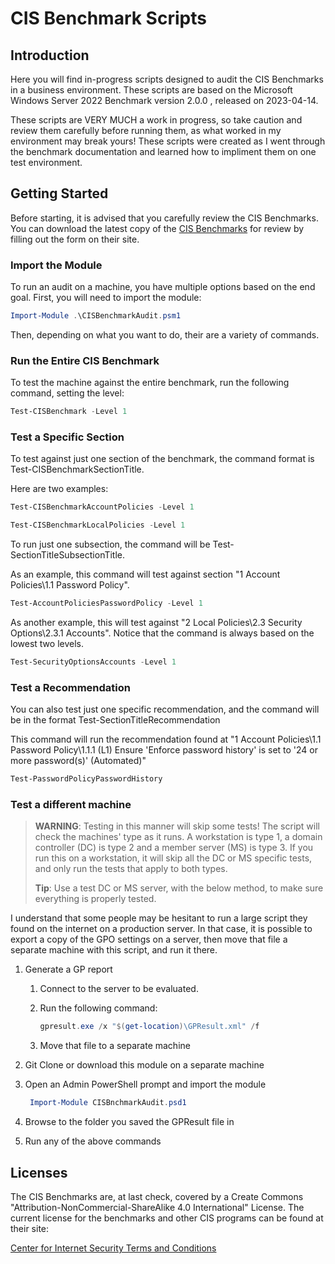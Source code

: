 # CIS Benchmark Scripts

## Introduction

Here you will find in-progress scripts designed to audit the CIS Benchmarks in a business environment. These scripts are based on the Microsoft Windows Server 2022 Benchmark version 2.0.0 , released on 2023-04-14.

These scripts are VERY MUCH a work in progress, so take caution and review them carefully before running them, as what worked in my environment may break yours! These scripts were created as I went through the benchmark documentation and learned how to impliment them on one test environment.

## Getting Started

Before starting, it is advised that you carefully review the CIS Benchmarks. You can download the latest copy of the [CIS Benchmarks](https://learn.cisecurity.org/benchmarks) for review by filling out the form on their site.

### Import the Module

To run an audit on a machine, you have multiple options based on the end goal. First, you will need to import the module:

```PowerShell
Import-Module .\CISBenchmarkAudit.psm1
```

Then, depending on what you want to do, their are a variety of commands.

### Run the Entire CIS Benchmark

To test the machine against the entire benchmark, run the following command, setting the level:

```PowerShell
Test-CISBenchmark -Level 1
```

### Test a Specific Section

To test against just one section of the benchmark, the command format is Test-CISBenchmarkSectionTitle.

Here are two examples:

```PowerShell
Test-CISBenchmarkAccountPolicies -Level 1
```

```PowerShell
Test-CISBenchmarkLocalPolicies -Level 1
```

To run just one subsection, the command will be Test-SectionTitleSubsectionTitle.

As an example, this command will test against section "1 Account Policies\1.1 Password Policy".

```PowerShell
Test-AccountPoliciesPasswordPolicy -Level 1
```

As another example, this will test against "2 Local Policies\2.3 Security Options\2.3.1 Accounts". Notice that the command is always based on the lowest two levels.

```PowerShell
Test-SecurityOptionsAccounts -Level 1
```

### Test a Recommendation

You can also test just one specific recommendation, and the command will be in the format Test-SectionTitleRecommendation

This command will run the recommendation found at "1 Account Policies\1.1 Password Policy\1.1.1 (L1) Ensure 'Enforce password history' is set to '24 or more password(s)' (Automated)"

```PowerShell
Test-PasswordPolicyPasswordHistory
```

### Test a different machine

> **WARNING**: Testing in this manner will skip some tests! The script will check the machines' type as it runs. A workstation is type 1, a domain controller (DC) is type 2 and a member server (MS) is type 3. If you run this on a workstation, it will skip all the DC or MS specific tests, and only run the tests that apply to both types.
>
> **Tip**: Use a test DC or MS server, with the below method, to make sure everything is properly tested.

I understand that some people may be hesitant to run a large script they found on the internet on a production server. In that case, it is possible to export a copy of the GPO settings on a server, then move that file a separate machine with this script, and run it there.

1. Generate a GP report
   1. Connect to the server to be evaluated.
   2. Run the following command:

      ```PowerShell
      gpresult.exe /x "$(get-location)\GPResult.xml" /f
      ```

   3. Move that file to a separate machine
2. Git Clone or download this module on a separate machine
3. Open an Admin PowerShell prompt and import the module

   ```PowerShell
    Import-Module CISBnchmarkAudit.psd1
   ```

4. Browse to the folder you saved the GPResult file in
5. Run any of the above commands

## Licenses

The CIS Benchmarks are, at last check, covered by a Create Commons "Attribution-NonCommercial-ShareAlike 4.0 International" License. The current license for the benchmarks and other CIS programs can be found at their site:

[Center for Internet Security Terms and Conditions](https://www.cisecurity.org/terms-and-conditions-table-of-contents)
